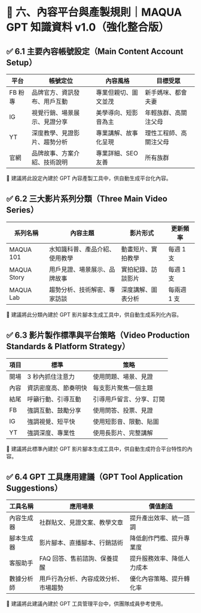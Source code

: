 # 🔷 六、內容平台與產製規則｜MAQUA GPT 知識資料 v1.0（強化整合版）

## ✅ 6.1 主要內容帳號設定（Main Content Account Setup）

|平台|帳號定位|內容風格|目標受眾|
|---|---|---|---|
|FB 粉專|品牌官方、資訊發布、用戶互動|專業但親切、圖文並茂|新手媽咪、都會夫妻|
|IG|視覺行銷、場景展示、見證分享|美學導向、短影音為主|年輕族群、高關注父母|
|YT|深度教學、見證影片、趨勢分析|專業講解、故事化呈現|理性工程師、高關注父母|
|官網|品牌故事、方案介紹、技術說明|專業詳細、SEO 友善|所有族群|

📌 建議將此設定內建於 GPT 內容產製工具中，供自動生成平台化內容。

## ✅ 6.2 三大影片系列分類（Three Main Video Series）

|系列名稱|內容主題|影片形式|更新頻率|
|---|---|---|---|
|MAQUA 101|水知識科普、產品介紹、使用教學|動畫短片、實拍教學|每週 1 支|
|MAQUA Story|用戶見證、場景展示、品牌故事|實拍紀錄、訪談影片|每週 1 支|
|MAQUA Lab|趨勢分析、技術解密、專家訪談|深度講解、圖表分析|每兩週 1 支|

📌 建議將此分類內建於 GPT 影片腳本生成工具中，供自動生成系列化內容。

## ✅ 6.3 影片製作標準與平台策略（Video Production Standards & Platform Strategy）

|項目|標準|策略|
|---|---|---|
|開場|3 秒內抓住注意力|使用問題、場景、見證|
|內容|資訊密度高、節奏明快|每支影片聚焦一個主題|
|結尾|呼籲行動、引導互動|引導用戶留言、分享、訂閱|
|FB|強調互動、鼓勵分享|使用問答、投票、見證|
|IG|強調視覺、短平快|使用短影音、限動、貼圖|
|YT|強調深度、專業性|使用長影片、完整講解|

📌 建議將此標準內建於 GPT 影片腳本生成工具中，供自動生成符合平台特性的內容。

## ✅ 6.4 GPT 工具應用建議（GPT Tool Application Suggestions）

|工具名稱|應用場景|價值創造|
|---|---|---|
|內容生成器|社群貼文、見證文案、教學文章|提升產出效率、統一語調|
|腳本生成器|影片腳本、直播腳本、行銷話術|降低創作門檻、提升專業度|
|客服助手|FAQ 回答、售前諮詢、保養提醒|提升服務效率、降低人力成本|
|數據分析師|用戶行為分析、內容成效分析、市場趨勢|優化內容策略、提升轉化率|

📌 建議將此建議內建於 GPT 工具管理平台中，供團隊成員參考使用。